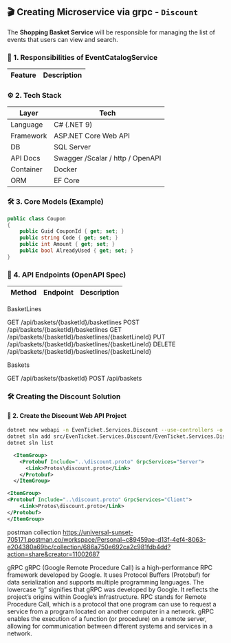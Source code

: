 ## 🎬 Creating Microservice via grpc - `Discount`

The **Shopping Basket Service** will be responsible for managing the list of events that users can view and search.

### 🧱 1. **Responsibilities of EventCatalogService**

| Feature                      | Description                                   |
| ---------------------------- | --------------------------------------------- |





### ⚙️ 2. **Tech Stack**

| Layer     | Tech                  |
| --------- | --------------------- |
| Language  | C# (.NET 9)           |
| Framework | ASP.NET Core Web API  |
| DB        | SQL Server            |
| API Docs  | Swagger /Scalar / http / OpenAPI     |
| Container | Docker                |
| ORM       | EF Core       |


### 🛠️ 3. **Core Models (Example)**

```csharp
public class Coupon
{
    public Guid CouponId { get; set; }
    public string Code { get; set; }
    public int Amount { get; set; }
    public bool AlreadyUsed { get; set; }
}
```

### 🔗 4. **API Endpoints (OpenAPI Spec)**

| Method | Endpoint           | Description      |
| ------ | ------------------ | ---------------- |

BasketLines


GET /api/baskets/{basketId}/basketlines
POST /api/baskets/{basketId}/basketlines
GET /api/baskets/{basketId}/basketlines/{basketLineId}
PUT /api/baskets/{basketId}/basketlines/{basketLineId}
DELETE /api/baskets/{basketId}/basketlines/{basketLineId}


Baskets


GET  /api/baskets/{basketId}
POST  /api/baskets

### 🛠️ Creating the Discount Solution

#### 🧱 2. Create the Discount Web API Project

```bash
dotnet new webapi -n EvenTicket.Services.Discount --use-controllers -o src/EvenTicket.Services.Discount
dotnet sln add src/EvenTicket.Services.Discount/EvenTicket.Services.Discount.csproj
dotnet sln list
```


```xml
  <ItemGroup>
    <Protobuf Include="..\discount.proto" GrpcServices="Server">
      <Link>Protos\discount.proto</Link>
    </Protobuf>
  </ItemGroup>
```

```xml
<ItemGroup>
<Protobuf Include="..\discount.proto" GrpcServices="Client">
    <Link>Protos\discount.proto</Link>
</Protobuf>
</ItemGroup>
```


postman collection
https://universal-sunset-705171.postman.co/workspace/Personal~c89459ae-d13f-4ef4-8063-e204380a69bc/collection/686a750e692ca2c981fdb4dd?action=share&creator=11002687


gRPC
gRPC (Google Remote Procedure Call) is a high-performance RPC framework developed by Google. It uses Protocol Buffers (Protobuf) for data serialization and supports multiple programming languages. The lowercase “g” signifies that gRPC was developed by Google. It reflects the project’s origins within Google’s infrastructure. RPC stands for Remote Procedure Call, which is a protocol that one program can use to request a service from a program located on another computer in a network. gRPC enables the execution of a function (or procedure) on a remote server, allowing for communication between different systems and services in a network.